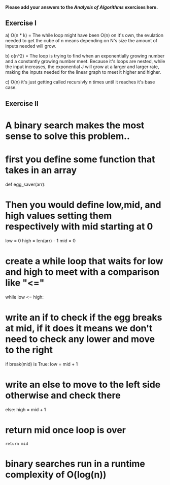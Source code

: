 #### Please add your answers to the ***Analysis of  Algorithms*** exercises here.

## Exercise I

a) O(n * k) = The while loop might have been O(n) on it's own, the evulation needed to get the cube of n means depending on N's size the amount of inputs needed will grow. 


b) o(n^2) = The loop is trying to find when an exponentially growing number and a constantly growing number meet. Because it's loops are nested, while the input increases, the exponential J will grow at a larger and larger rate, making the inputs needed for the linear graph to meet it higher and higher. 


c) O(n) it's just getting called recursivly n times until it reaches it's base case.

## Exercise II
# A binary search makes the most sense to solve this problem..

# first you define some function that takes in an array
def egg_saver(arr):

# Then you would define low,mid, and high values setting them respectively with mid starting at 0
low = 0
high = len(arr) - 1
mid = 0

# create a while loop that waits for low and high to meet with a comparison like "<="
while low <= high:

# write an if to check if the egg breaks at mid, if it does it means we don't need to check any lower and move to the right
if break(mid) is True:
    low = mid + 1

# write an else to move to the left side otherwise and check there
else:
    high = mid + 1

# return mid once loop is over
    return mid

# binary searches run in a runtime complexity of O(log(n))
